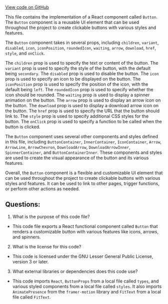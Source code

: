 [View code on GitHub](https://github.com/oxygenium/oxygenium-web3/packages/web3-react/src/components/Common/Button/index.tsx)

This file contains the implementation of a React component called `Button`. The `Button` component is a reusable UI element that can be used throughout the project to create clickable buttons with various styles and features. 

The `Button` component takes in several props, including `children`, `variant`, `disabled`, `icon`, `iconPosition`, `roundedIcon`, `waiting`, `arrow`, `download`, `href`, `style`, and `onClick`. 

The `children` prop is used to specify the text or content of the button. The `variant` prop is used to specify the style of the button, with the default being `secondary`. The `disabled` prop is used to disable the button. The `icon` prop is used to specify an icon to be displayed on the button. The `iconPosition` prop is used to specify the position of the icon, with the default being `left`. The `roundedIcon` prop is used to specify whether the icon should be rounded. The `waiting` prop is used to display a spinner animation on the button. The `arrow` prop is used to display an arrow icon on the button. The `download` prop is used to display a download arrow icon on the button. The `href` prop is used to specify the URL that the button should link to. The `style` prop is used to specify additional CSS styles for the button. The `onClick` prop is used to specify a function to be called when the button is clicked.

The `Button` component uses several other components and styles defined in this file, including `ButtonContainer`, `InnerContainer`, `IconContainer`, `Arrow`, `ArrowLine`, `ArrowChevron`, `DownloadArrow`, `DownloadArrowInner`, `SpinnerContainer`, and `ButtonContainerInner`. These components and styles are used to create the visual appearance of the button and its various features.

Overall, the `Button` component is a flexible and customizable UI element that can be used throughout the project to create clickable buttons with various styles and features. It can be used to link to other pages, trigger functions, or perform other actions as needed.
## Questions: 
 1. What is the purpose of this code file?
- This code file exports a React functional component called `Button` that renders a customizable button with various features like icons, arrows, and spinners.

2. What is the license for this code?
- This code is licensed under the GNU Lesser General Public License, version 3 or later.

3. What external libraries or dependencies does this code use?
- This code imports `React`, `ButtonProps` from a local file called `types`, and various styled components from a local file called `styles`. It also imports `AnimatePresence` from the `framer-motion` library and `FitText` from a local file called `FitText`.